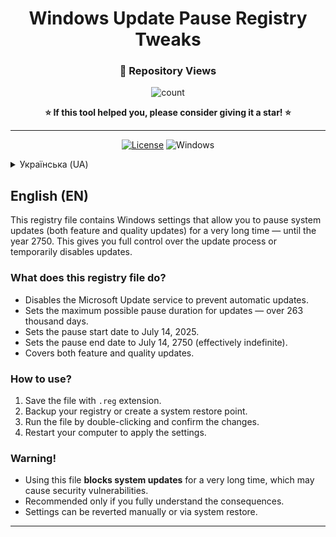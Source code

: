 <div align="center">

# Windows Update Pause Registry Tweaks

### 👀 Repository Views

<img alt="count" src="https://count.getloli.com/get/@:EXLOUD-WUP?theme=rule34" />

**⭐ If this tool helped you, please consider giving it a star! ⭐**

---
  
[![License](https://img.shields.io/badge/REG-Tweak-blue.svg)](LICENSE)
![Windows](https://img.shields.io/badge/Windows-10%2F11-blue.svg)

</div>

<details>
<summary>Українська (UA)</summary>

Цей файл реєстру містить налаштування Windows, які дозволяють призупинити оновлення системи (функціональні та якісні) на дуже довгий термін — до 2750 року. Це дає змогу повністю контролювати процес оновлень або тимчасово їх відключити.

### Що робить цей файл реєстру?

- Вимикає службу Microsoft Update для запобігання автоматичним оновленням.
- Встановлює максимально можливий термін паузи для оновлень — понад 263 тисячі днів.
- Встановлює дату початку паузи — 14 липня 2025 року.
- Встановлює дату закінчення паузи — 14 липня 2750 року (фактично нескінченність).
- Охоплює функціональні та якісні оновлення.

### Як використовувати?

1. Збережіть файл з розширенням `.reg`.
2. Зробіть резервну копію реєстру або створіть точку відновлення системи.
3. Запустіть файл подвійним кліком і підтвердіть зміни.
4. Перезавантажте комп’ютер для застосування налаштувань.

### Увага!

- Використання цього файлу **блокує оновлення системи** на дуже довгий час, що може призвести до вразливостей безпеки.
- Рекомендується застосовувати лише якщо ви усвідомлюєте наслідки.
- Налаштування можна скасувати вручну або через відновлення системи.

</details>


## English (EN)

This registry file contains Windows settings that allow you to pause system updates (both feature and quality updates) for a very long time — until the year 2750. This gives you full control over the update process or temporarily disables updates.

### What does this registry file do?

- Disables the Microsoft Update service to prevent automatic updates.
- Sets the maximum possible pause duration for updates — over 263 thousand days.
- Sets the pause start date to July 14, 2025.
- Sets the pause end date to July 14, 2750 (effectively indefinite).
- Covers both feature and quality updates.

### How to use?

1. Save the file with `.reg` extension.
2. Backup your registry or create a system restore point.
3. Run the file by double-clicking and confirm the changes.
4. Restart your computer to apply the settings.

### Warning!

- Using this file **blocks system updates** for a very long time, which may cause security vulnerabilities.
- Recommended only if you fully understand the consequences.
- Settings can be reverted manually or via system restore.

---
